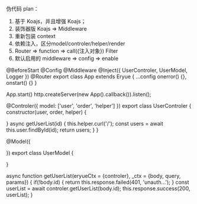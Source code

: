 伪代码 plan：

1. 基于 Koajs，并且增强 Koajs；
2. 装饰器版 Koajs => Middleware
3. 重新包装 context
4. 依赖注入，区分model/controler/helper/render
5. Router => function => call({注入对象}) Filter
6. 默认启用的 middleware => config => enable

<!-- 
@Mongodb
@Mongoose
@MySQL 
-->

@BeforeStart
@Config
@Middleware
@Inject({
UserControler,
UserModel,
Logger
})
@Router
export class App extends Eryue {
...config
onerror() {},
onstart() {}
}

App.start()
http.createServer(new App().callback()).listen();

@Controler({
model: ['user', 'order', 'helper']
})
export class UserControler {
constructor(user, order, helper) {
<!-- this.user = user;
this.order = order; -->
}
async getUserList(id) {
this.helper.curl('/');
const users = await this.user.findById(id);
return users;
}
}

@Model({

})
export class UserModel {

}

async function getUserList(eryueCtx = {controler}, _ctx = {body, query, params}) {
if(!body.id) {
return this.response.failed(401, 'unauth...');
}
const userList = await controler.getUserList(body.id);
this.response.success(200, userList);
}